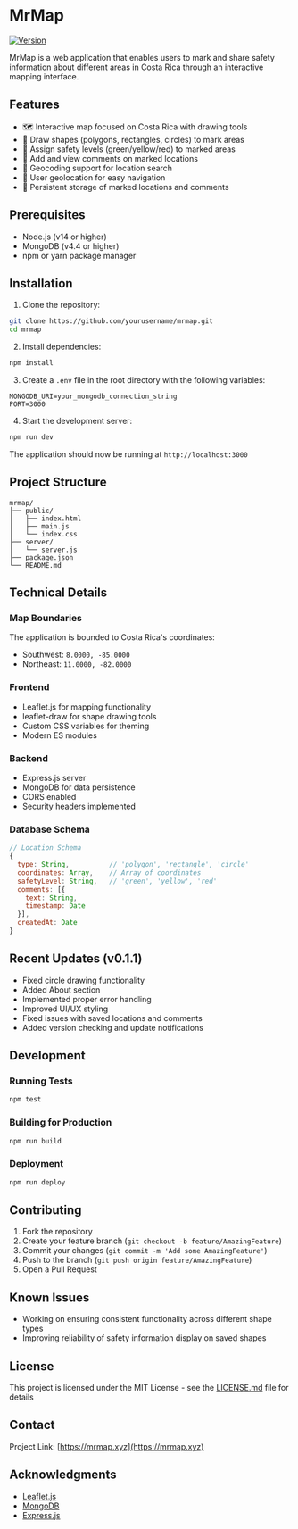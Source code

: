 # MrMap

[![Version](https://img.shields.io/badge/version-0.1.1-blue.svg)](https://mrmap.xyz)

MrMap is a web application that enables users to mark and share safety information about different areas in Costa Rica through an interactive mapping interface.

## Features

- 🗺️ Interactive map focused on Costa Rica with drawing tools
- 🎨 Draw shapes (polygons, rectangles, circles) to mark areas
- 🚦 Assign safety levels (green/yellow/red) to marked areas
- 💬 Add and view comments on marked locations
- 📍 Geocoding support for location search
- 📱 User geolocation for easy navigation
- 💾 Persistent storage of marked locations and comments

## Prerequisites

- Node.js (v14 or higher)
- MongoDB (v4.4 or higher)
- npm or yarn package manager

## Installation

1. Clone the repository:
```bash
git clone https://github.com/yourusername/mrmap.git
cd mrmap
```

2. Install dependencies:
```bash
npm install
```

3. Create a `.env` file in the root directory with the following variables:
```
MONGODB_URI=your_mongodb_connection_string
PORT=3000
```

4. Start the development server:
```bash
npm run dev
```

The application should now be running at `http://localhost:3000`

## Project Structure

```
mrmap/
├── public/
│   ├── index.html
│   ├── main.js
│   └── index.css
├── server/
│   └── server.js
├── package.json
└── README.md
```

## Technical Details

### Map Boundaries
The application is bounded to Costa Rica's coordinates:
- Southwest: `8.0000, -85.0000`
- Northeast: `11.0000, -82.0000`

### Frontend
- Leaflet.js for mapping functionality
- leaflet-draw for shape drawing tools
- Custom CSS variables for theming
- Modern ES modules

### Backend
- Express.js server
- MongoDB for data persistence
- CORS enabled
- Security headers implemented

### Database Schema

```javascript
// Location Schema
{
  type: String,          // 'polygon', 'rectangle', 'circle'
  coordinates: Array,    // Array of coordinates
  safetyLevel: String,   // 'green', 'yellow', 'red'
  comments: [{
    text: String,
    timestamp: Date
  }],
  createdAt: Date
}
```

## Recent Updates (v0.1.1)

- Fixed circle drawing functionality
- Added About section
- Implemented proper error handling
- Improved UI/UX styling
- Fixed issues with saved locations and comments
- Added version checking and update notifications

## Development

### Running Tests
```bash
npm test
```

### Building for Production
```bash
npm run build
```

### Deployment
```bash
npm run deploy
```

## Contributing

1. Fork the repository
2. Create your feature branch (`git checkout -b feature/AmazingFeature`)
3. Commit your changes (`git commit -m 'Add some AmazingFeature'`)
4. Push to the branch (`git push origin feature/AmazingFeature`)
5. Open a Pull Request

## Known Issues

- Working on ensuring consistent functionality across different shape types
- Improving reliability of safety information display on saved shapes

## License

This project is licensed under the MIT License - see the [LICENSE.md](LICENSE.md) file for details

## Contact

Project Link: [https://mrmap.xyz](https://mrmap.xyz)

## Acknowledgments

- [Leaflet.js](https://leafletjs.com/)
- [MongoDB](https://www.mongodb.com/)
- [Express.js](https://expressjs.com/)
